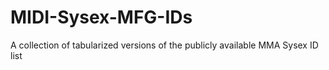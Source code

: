 # MIDI-Sysex-MFG-IDs
 A collection of tabularized versions of the publicly available MMA Sysex ID list
